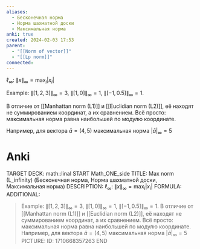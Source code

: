```yaml
---
aliases:
  - Бесконечная норма
  - Норма шахматной доски
  - Максимальная норма
anki: true
created: 2024-02-03 17:53
parent:
  - "[[Norm of vector]]"
  - "[[Lp norm]]"
connected:
---
```


$\ell_\infty$: $\|x\|_\infty = \max_i |x_i|$

Example: $\|[1, 2, 3]\|_\infty = 3$, $\|[1, 0]\|_\infty = 1$, $\|[-1, 0.5]\|_\infty = 1$.

 В отличие от [[Manhattan norm (L1)]] и [[Euclidian norm (L2)]], её находят не суммированием координат, а их сравнением. Всё просто: максимальная норма равна наибольшей по модулю координате.

Например, для вектора $\bar{a}=(4, 5)$ максимальная норма $|\bar{a}|_∞=5$

# Anki
TARGET DECK: math::linal
START
Math_ONE_side
TITLE: Max norm (L_infinity) (Бесконечная норма, Норма шахматной доски, Максимальная норма)
DESCRIPTION: $\ell_\infty$: $\|x\|_\infty = \max_i |x_i|$
FORMULA: 
ADDITIONAL:
> Example: $\|[1, 2, 3]\|_\infty = 3$, $\|[1, 0]\|_\infty = 1$, $\|[-1, 0.5]\|_\infty = 1$.
 > В отличие от [[Manhattan norm (L1)]] и [[Euclidian norm (L2)]], её находят не суммированием координат, а их сравнением. Всё просто: максимальная норма равна наибольшей по модулю координате.
> Например, для вектора $\bar{a}=(4, 5)$ максимальная норма $|\bar{a}|_∞=5$
PICTURE:
ID: 1710668357263
END












